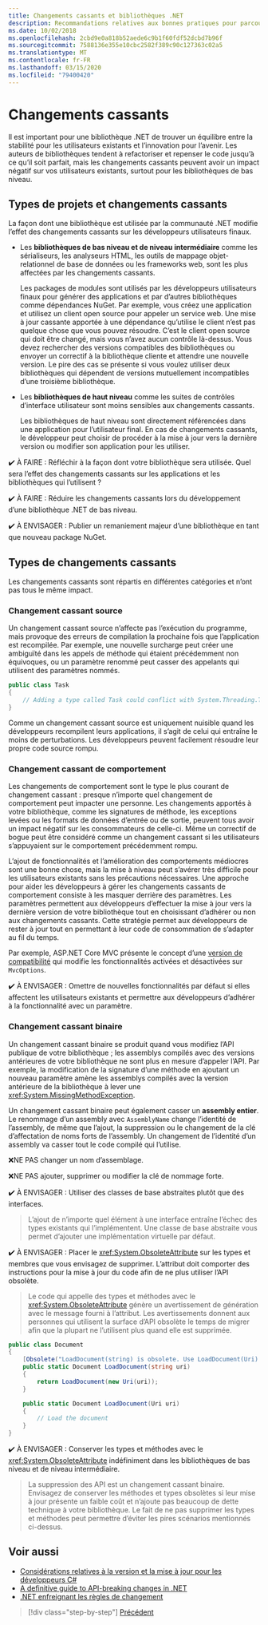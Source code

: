 ```yaml
---
title: Changements cassants et bibliothèques .NET
description: Recommandations relatives aux bonnes pratiques pour parcourir les changements cassants lors de la création de bibliothèques .NET.
ms.date: 10/02/2018
ms.openlocfilehash: 2cbd9e0a818b52aede6c9b1f60fdf52dcbd7b96f
ms.sourcegitcommit: 7588136e355e10cbc2582f389c90c127363c02a5
ms.translationtype: MT
ms.contentlocale: fr-FR
ms.lasthandoff: 03/15/2020
ms.locfileid: "79400420"
---
```

# <a name="breaking-changes"></a>Changements cassants

Il est important pour une bibliothèque .NET de trouver un équilibre entre la stabilité pour les utilisateurs existants et l’innovation pour l’avenir. Les auteurs de bibliothèques tendent à refactoriser et repenser le code jusqu’à ce qu’il soit parfait, mais les changements cassants peuvent avoir un impact négatif sur vos utilisateurs existants, surtout pour les bibliothèques de bas niveau.

## <a name="project-types-and-breaking-changes"></a>Types de projets et changements cassants

La façon dont une bibliothèque est utilisée par la communauté .NET modifie l’effet des changements cassants sur les développeurs utilisateurs finaux.

- Les **bibliothèques de bas niveau et de niveau intermédiaire** comme les sérialiseurs, les analyseurs HTML, les outils de mappage objet-relationnel de base de données ou les frameworks web, sont les plus affectées par les changements cassants.

  Les packages de modules sont utilisés par les développeurs utilisateurs finaux pour générer des applications et par d’autres bibliothèques comme dépendances NuGet. Par exemple, vous créez une application et utilisez un client open source pour appeler un service web. Une mise à jour cassante apportée à une dépendance qu’utilise le client n’est pas quelque chose que vous pouvez résoudre. C’est le client open source qui doit être changé, mais vous n’avez aucun contrôle là-dessus. Vous devez rechercher des versions compatibles des bibliothèques ou envoyer un correctif à la bibliothèque cliente et attendre une nouvelle version. Le pire des cas se présente si vous voulez utiliser deux bibliothèques qui dépendent de versions mutuellement incompatibles d’une troisième bibliothèque.

- Les **bibliothèques de haut niveau** comme les suites de contrôles d’interface utilisateur sont moins sensibles aux changements cassants.

  Les bibliothèques de haut niveau sont directement référencées dans une application pour l’utilisateur final. En cas de changements cassants, le développeur peut choisir de procéder à la mise à jour vers la dernière version ou modifier son application pour les utiliser.

✔️ À FAIRE : Réfléchir à la façon dont votre bibliothèque sera utilisée. Quel sera l’effet des changements cassants sur les applications et les bibliothèques qui l’utilisent ?

✔️ À FAIRE : Réduire les changements cassants lors du développement d’une bibliothèque .NET de bas niveau.

✔️ À ENVISAGER : Publier un remaniement majeur d’une bibliothèque en tant que nouveau package NuGet.

## <a name="types-of-breaking-changes"></a>Types de changements cassants

Les changements cassants sont répartis en différentes catégories et n’ont pas tous le même impact.

### <a name="source-breaking-change"></a>Changement cassant source

Un changement cassant source n’affecte pas l’exécution du programme, mais provoque des erreurs de compilation la prochaine fois que l’application est recompilée. Par exemple, une nouvelle surcharge peut créer une ambiguïté dans les appels de méthode qui étaient précédemment non équivoques, ou un paramètre renommé peut casser des appelants qui utilisent des paramètres nommés.

```csharp
public class Task
{
    // Adding a type called Task could conflict with System.Threading.Tasks.Task at compilation
}
```

Comme un changement cassant source est uniquement nuisible quand les développeurs recompilent leurs applications, il s’agit de celui qui entraîne le moins de perturbations. Les développeurs peuvent facilement résoudre leur propre code source rompu.

### <a name="behavior-breaking-change"></a>Changement cassant de comportement

Les changements de comportement sont le type le plus courant de changement cassant : presque n’importe quel changement de comportement peut impacter une personne. Les changements apportés à votre bibliothèque, comme les signatures de méthode, les exceptions levées ou les formats de données d’entrée ou de sortie, peuvent tous avoir un impact négatif sur les consommateurs de celle-ci. Même un correctif de bogue peut être considéré comme un changement cassant si les utilisateurs s’appuyaient sur le comportement précédemment rompu.

L’ajout de fonctionnalités et l’amélioration des comportements médiocres sont une bonne chose, mais la mise à niveau peut s’avérer très difficile pour les utilisateurs existants sans les précautions nécessaires. Une approche pour aider les développeurs à gérer les changements cassants de comportement consiste à les masquer derrière des paramètres. Les paramètres permettent aux développeurs d’effectuer la mise à jour vers la dernière version de votre bibliothèque tout en choisissant d’adhérer ou non aux changements cassants. Cette stratégie permet aux développeurs de rester à jour tout en permettant à leur code de consommation de s’adapter au fil du temps.

Par exemple, ASP.NET Core MVC présente le concept d’une [version de compatibilité](/aspnet/core/mvc/compatibility-version) qui modifie les fonctionnalités activées et désactivées sur `MvcOptions`.

✔️ À ENVISAGER : Omettre de nouvelles fonctionnalités par défaut si elles affectent les utilisateurs existants et permettre aux développeurs d’adhérer à la fonctionnalité avec un paramètre.

### <a name="binary-breaking-change"></a>Changement cassant binaire

Un changement cassant binaire se produit quand vous modifiez l’API publique de votre bibliothèque ; les assemblys compilés avec des versions antérieures de votre bibliothèque ne sont plus en mesure d’appeler l’API. Par exemple, la modification de la signature d’une méthode en ajoutant un nouveau paramètre amène les assemblys compilés avec la version antérieure de la bibliothèque à lever une <xref:System.MissingMethodException>.

Un changement cassant binaire peut également casser un **assembly entier**. Le renommage d’un assembly avec `AssemblyName` change l’identité de l’assembly, de même que l’ajout, la suppression ou le changement de la clé d’affectation de noms forts de l’assembly. Un changement de l’identité d’un assembly va casser tout le code compilé qui l’utilise.

❌NE PAS changer un nom d’assemblage.

❌NE PAS ajouter, supprimer ou modifier la clé de nommage forte.

✔️ À ENVISAGER : Utiliser des classes de base abstraites plutôt que des interfaces.

> L’ajout de n’importe quel élément à une interface entraîne l’échec des types existants qui l’implémentent. Une classe de base abstraite vous permet d’ajouter une implémentation virtuelle par défaut.

✔️ À ENVISAGER : Placer le <xref:System.ObsoleteAttribute> sur les types et membres que vous envisagez de supprimer. L’attribut doit comporter des instructions pour la mise à jour du code afin de ne plus utiliser l’API obsolète.

> Le code qui appelle des types et méthodes avec le <xref:System.ObsoleteAttribute> génère un avertissement de génération avec le message fourni à l’attribut. Les avertissements donnent aux personnes qui utilisent la surface d’API obsolète le temps de migrer afin que la plupart ne l’utilisent plus quand elle est supprimée.

```csharp
public class Document
{
    [Obsolete("LoadDocument(string) is obsolete. Use LoadDocument(Uri) instead.")]
    public static Document LoadDocument(string uri)
    {
        return LoadDocument(new Uri(uri));
    }

    public static Document LoadDocument(Uri uri)
    {
        // Load the document
    }
}
```

✔️ À ENVISAGER : Conserver les types et méthodes avec le <xref:System.ObsoleteAttribute> indéfiniment dans les bibliothèques de bas niveau et de niveau intermédiaire.

> La suppression des API est un changement cassant binaire. Envisagez de conserver les méthodes et types obsolètes si leur mise à jour présente un faible coût et n’ajoute pas beaucoup de dette technique à votre bibliothèque. Le fait de ne pas supprimer les types et méthodes peut permettre d’éviter les pires scénarios mentionnés ci-dessus.

## <a name="see-also"></a>Voir aussi

- [Considérations relatives à la version et la mise à jour pour les développeurs C#](../../csharp/whats-new/version-update-considerations.md)
- [A definitive guide to API-breaking changes in .NET](https://stackoverflow.com/questions/1456785/a-definitive-guide-to-api-breaking-changes-in-net)
- [.NET enfreignant les règles de changement](https://github.com/dotnet/runtime/blob/master/docs/coding-guidelines/breaking-change-rules.md)

>[!div class="step-by-step"]
>[Précédent](versioning.md)
